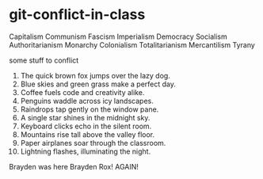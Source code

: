# git-conflict-in-class

Capitalism
Communism
Fascism
Imperialism
Democracy
Socialism
Authoritarianism
Monarchy
Colonialism
Totalitarianism
Mercantilism
Tyrany

some stuff to conflict

1. The quick brown fox jumps over the lazy dog.
2. Blue skies and green grass make a perfect day.
3. Coffee fuels code and creativity alike.
4. Penguins waddle across icy landscapes.
5. Raindrops tap gently on the window pane.
6. A single star shines in the midnight sky.
7. Keyboard clicks echo in the silent room.
8. Mountains rise tall above the valley floor.
9. Paper airplanes soar through the classroom.
10. Lightning flashes, illuminating the night.

Brayden was here
Brayden Rox! AGAIN!
